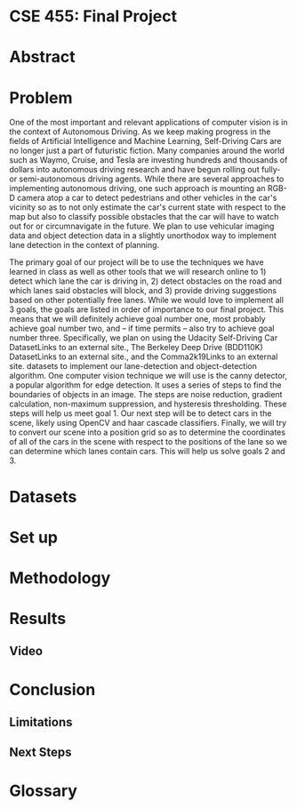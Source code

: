 # CSE 455: Final Project

# Abstract

# Problem
One of the most important and relevant applications of computer vision is in the context of Autonomous Driving. As we keep making progress in the fields of Artificial Intelligence and Machine Learning, Self-Driving Cars are no longer just a part of futuristic fiction. Many companies around the world such as Waymo, Cruise, and Tesla are investing hundreds and thousands of dollars into autonomous driving research and have begun rolling out fully- or semi-autonomous driving agents. While there are several approaches to implementing autonomous driving, one such approach is mounting an RGB-D camera atop a car to detect pedestrians and other vehicles in the car's vicinity so as to not only estimate the car's current state with respect to the map but also to classify possible obstacles that the car will have to watch out for or circumnavigate in the future. We plan to use vehicular imaging data and object detection data in a slightly unorthodox way to implement lane detection in the context of planning.

The primary goal of our project will be to use the techniques we have learned in class as well as other tools that we will research online to 1) detect which lane the car is driving in, 2) detect obstacles on the road and which lanes said obstacles will block, and 3) provide driving suggestions based on other potentially free lanes. While we would love to implement all 3 goals, the goals are listed in order of importance to our final project. This means that we will definitely achieve goal number one, most probably achieve goal number two, and – if time permits – also try to achieve goal number three. Specifically, we plan on using the Udacity Self-Driving Car DatasetLinks to an external site., The Berkeley Deep Drive (BDD110K) DatasetLinks to an external site., and the Comma2k19Links to an external site. datasets to implement our lane-detection and object-detection algorithm. One computer vision technique we will use is the canny detector, a popular algorithm for edge detection. It uses a series of steps to find the boundaries of objects in an image. The steps are noise reduction, gradient calculation, non-maximum suppression, and hysteresis thresholding. These steps will help us meet goal 1. Our next step will be to detect cars in the scene, likely using OpenCV and haar cascade classifiers. Finally, we will try to convert our scene into a position grid so as to determine the coordinates of all of the cars in the scene with respect to the positions of the lane so we can determine which lanes contain cars. This will help us solve goals 2 and 3.

# Datasets

# Set up

# Methodology

# Results

## Video

# Conclusion

## Limitations
## Next Steps

# Glossary
